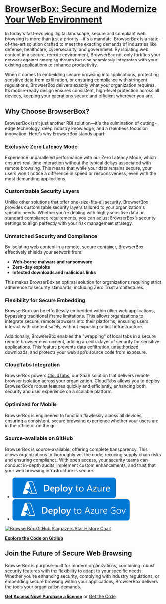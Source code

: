 # [BrowserBox: Secure and Modernize Your Web Environment](https://github.com/BrowserBox/BrowserBox)

In today's fast-evolving digital landscape, secure and compliant web browsing is more than just a priority—it's a mandate. BrowserBox is a state-of-the-art solution crafted to meet the exacting demands of industries like defense, healthcare, cybersecurity, and government. By isolating web content in a secure, remote environment, BrowserBox not only fortifies your network against emerging threats but also seamlessly integrates with your existing applications to enhance productivity.

When it comes to embedding secure browsing into applications, protecting sensitive data from exfiltration, or ensuring compliance with stringent regulations, BrowserBox delivers exactly what your organization requires. Its mobile-ready design ensures consistent, high-level protection across all devices, keeping your operations secure and efficient wherever you are.

## **Why Choose BrowserBox?**

BrowserBox isn't just another RBI solution—it's the culmination of cutting-edge technology, deep industry knowledge, and a relentless focus on innovation. Here’s why BrowserBox stands apart:

### **Exclusive Zero Latency Mode**

Experience unparalleled performance with our Zero Latency Mode, which ensures real-time interaction without the typical delays associated with remote browsing. This means that while your data remains secure, your users won't notice a difference in speed or responsiveness, even with the most demanding applications.

### **Customizable Security Layers**

Unlike other solutions that offer one-size-fits-all security, BrowserBox provides customizable security layers tailored to your organization's specific needs. Whether you're dealing with highly sensitive data or standard compliance requirements, you can adjust BrowserBox’s security settings to align perfectly with your risk management strategy.

### **Unmatched Security and Compliance**

By isolating web content in a remote, secure container, BrowserBox effectively shields your network from:
- **Web-borne malware and ransomware**
- **Zero-day exploits**
- **Infected downloads and malicious links**

This makes BrowserBox an optimal solution for organizations requiring strict adherence to security standards, including Zero Trust architectures.

### **Flexibility for Secure Embedding**

BrowserBox can be effortlessly embedded within other web applications, bypassing traditional iframe limitations. This allows organizations to integrate secure, remote browsers into their platforms, ensuring users interact with content safely, without exposing critical infrastructure.

Additionally, BrowserBox enables the "wrapping" of local tabs in a secure remote browser environment, adding an extra layer of security for sensitive applications. This feature prevents data exfiltration, unauthorized downloads, and protects your web app’s source code from exposure.

### **CloudTabs Integration**

BrowserBox powers [CloudTabs](https://browse.cloudtabs.net), our SaaS solution that delivers remote browser isolation across your organization. CloudTabs allows you to deploy BrowserBox’s robust features quickly and efficiently, enhancing both security and user experience on a scalable platform.

### **Optimized for Mobile**

BrowserBox is engineered to function flawlessly across all devices, ensuring a consistent, secure browsing experience whether your users are in the office or on the go.

### **Source-available on GitHub** 

BrowserBox is source-available, offering complete transparency. This allows organizations to thoroughly vet the code, reducing supply chain risks and ensuring compliance. With open access, your security teams can conduct in-depth audits, implement custom enhancements, and trust that your web browsing infrastructure is secure.

-  <a href="https://portal.azure.com/#create/Microsoft.Template/uri/https%3A%2F%2Fraw.githubusercontent.com%2FBrowserBox%2FBrowserBox%2Fboss%2Fspread-channels%2Fazure%2Fdosyago%2Fbrowserbox%2Fazuredeploy.json/createUIDefinitionUri/https%3A%2F%2Fraw.githubusercontent.com%2FBrowserBox%2FBrowserBox%2Fboss%2Fspread-channels%2Fazure%2Fdosyago%2Fbrowserbox%2FcreateUiDefinition.json">
       <img src="https://raw.githubusercontent.com/Azure/azure-quickstart-templates/master/1-CONTRIBUTION-GUIDE/images/deploytoazure.svg?sanitize=true" alt="Deploy To Azure" style="max-width:100%"/>
      </a>
-  <a href="https://portal.azure.us/#create/Microsoft.Template/uri/https%3A%2F%2Fraw.githubusercontent.com%2FBrowserBox%2FBrowserBox%2Fboss%2Fspread-channels%2Fazure%2Fdosyago%2Fbrowserbox%2Fazuredeploy.json/createUIDefinitionUri/https%3A%2F%2Fraw.githubusercontent.com%2FBrowserBox%2FBrowserBox%2Fboss%2Fspread-channels%2Fazure%2Fdosyago%2Fbrowserbox%2FcreateUiDefinition.json">
       <img src="https://raw.githubusercontent.com/Azure/azure-quickstart-templates/master/1-CONTRIBUTION-GUIDE/images/deploytoazuregov.svg?sanitize=true" alt="Deploy To Azure US Gov" style="max-width: 100%;"/>
      </a>

<a href=https://github.com/BrowserBox/BrowserBox/stargazers>
  <img alt="BrowserBox GitHub Stargazers Star History Chart" src=https://api.star-history.com/svg?repos=BrowserBox/BrowserBox&type=Date />
</a>

[**Explore the Code on GitHub**](https://github.com/BrowserBox/BrowserBox)  

## **Join the Future of Secure Web Browsing**

BrowserBox is purpose-built for modern organizations, combining robust security features with the flexibility to adapt to your specific needs. Whether you're enhancing security, complying with industry regulations, or embedding secure browsing within your applications, BrowserBox delivers the tools your organization demands.

[**Get Access Now! Purchase a license**](https://dosyago.com) or [Get the Code](https://github.com/BrowserBox/BrowserBox)
